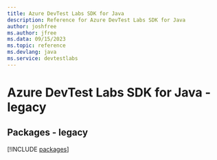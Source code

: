 ```yaml
---
title: Azure DevTest Labs SDK for Java
description: Reference for Azure DevTest Labs SDK for Java
author: joshfree
ms.author: jfree
ms.data: 09/15/2023
ms.topic: reference
ms.devlang: java
ms.service: devtestlabs
---
```

# Azure DevTest Labs SDK for Java - legacy
## Packages - legacy
[!INCLUDE [packages](devtest-labs-index.md)]